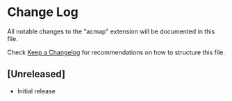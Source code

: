 # Change Log

All notable changes to the "acmap" extension will be documented in this file.

Check [Keep a Changelog](http://keepachangelog.com/) for recommendations on how to structure this file.

## [Unreleased]

- Initial release